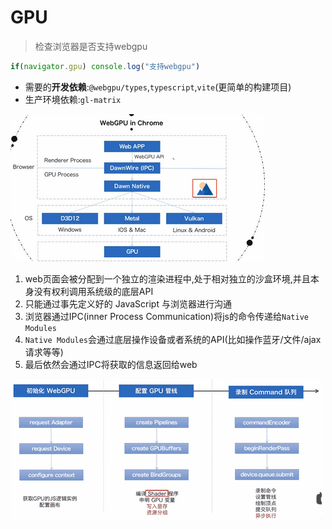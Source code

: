 # GPU

> 检查浏览器是否支持webgpu

```js
if(navigator.gpu) console.log("支持webgpu")
```

* 需要的**开发依赖**:`@webgpu/types`,`typescript`,`vite`(更简单的构建项目)
* 生产环境依赖:`gl-matrix`

![ ](./img/gpu.png)

1. web页面会被分配到一个独立的渲染进程中,处于相对独立的沙盒环境,并且本身没有权利调用系统级的底层API
2. 只能通过事先定义好的 JavaScript 与浏览器进行沟通
3. 浏览器通过IPC(inner Process Communication)将js的命令传递给`Native Modules`
4. `Native Modules`会通过底层操作设备或者系统的API(比如操作蓝牙/文件/ajax请求等等)
5. 最后依然会通过IPC将获取的信息返回给web

![ ](./img/gpu-workflows.png)
